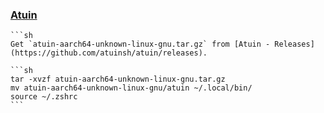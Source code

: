 ### [Atuin](https://github.com/atuinsh/atuin)

````{tab} Ubuntu 22 ARM
```sh
Get `atuin-aarch64-unknown-linux-gnu.tar.gz` from [Atuin - Releases](https://github.com/atuinsh/atuin/releases).

```sh
tar -xvzf atuin-aarch64-unknown-linux-gnu.tar.gz
mv atuin-aarch64-unknown-linux-gnu/atuin ~/.local/bin/
source ~/.zshrc
```
````
